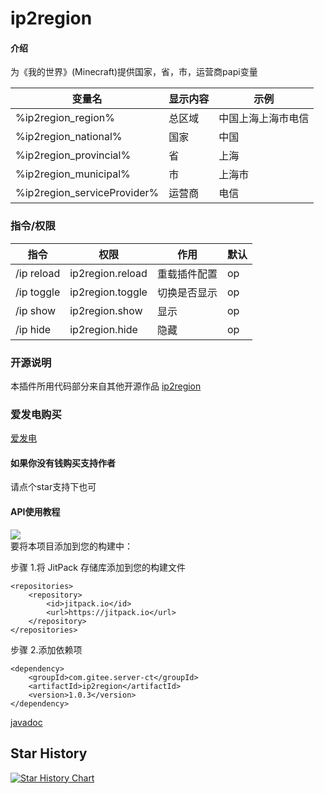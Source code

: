# ip2region

#### 介绍

为《我的世界》(Minecraft)提供国家，省，市，运营商papi变量

| 变量名                         | 显示内容 | 示例        |
|-----------------------------|------|-----------|
| %ip2region_region%          | 总区域  | 中国上海上海市电信 | 
| %ip2region_national%        | 国家   | 中国        | 
| %ip2region_provincial%      | 省    | 上海        | 
| %ip2region_municipal%       | 市    | 上海市       | 
| %ip2region_serviceProvider% | 运营商  | 电信        |


### 指令/权限

| 指令         | 权限               | 作用     | 默认  |
|------------|------------------|--------|-----|
| /ip reload | ip2region.reload | 重载插件配置 | op  |
| /ip toggle | ip2region.toggle | 切换是否显示 | op  |
| /ip show   | ip2region.show   | 显示     | op  |
| /ip hide   | ip2region.hide   | 隐藏     | op  |

### 开源说明
本插件所用代码部分来自其他开源作品 [ip2region](https://github.com/lionsoul2014/ip2region)

### 爱发电购买
[爱发电](https://afdian.net/item?plan_id=c1bf175c4a3111ed94bb52540025c377)

#### 如果你没有钱购买支持作者
请点个star支持下也可

#### API使用教程

[![](https://jitpack.io/v/com.gitee.server-ct/ip2region.svg)](https://jitpack.io/#com.gitee.server-ct/ip2region)  
要将本项目添加到您的构建中：

步骤 1.将 JitPack 存储库添加到您的构建文件
```
<repositories>
    <repository>
        <id>jitpack.io</id>
        <url>https://jitpack.io</url>
    </repository>
</repositories>
```
步骤 2.添加依赖项
```
<dependency>
    <groupId>com.gitee.server-ct</groupId>
    <artifactId>ip2region</artifactId>
    <version>1.0.3</version>
</dependency>
```

[javadoc](https://handy-git.github.io/ip2region/)

## Star History

[![Star History Chart](https://api.star-history.com/svg?repos=handy-git/ip2region&type=Date)](https://star-history.com/#handy-git/ip2region&Date)

       
